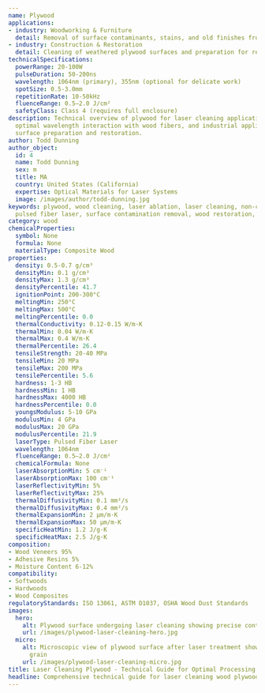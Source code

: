 ```yaml
---
name: Plywood
applications:
- industry: Woodworking & Furniture
  detail: Removal of surface contaminants, stains, and old finishes from plywood panels
- industry: Construction & Restoration
  detail: Cleaning of weathered plywood surfaces and preparation for refinishing
technicalSpecifications:
  powerRange: 20-100W
  pulseDuration: 50-200ns
  wavelength: 1064nm (primary), 355nm (optional for delicate work)
  spotSize: 0.5-3.0mm
  repetitionRate: 10-50kHz
  fluenceRange: 0.5–2.0 J/cm²
  safetyClass: Class 4 (requires full enclosure)
description: Technical overview of plywood for laser cleaning applications, including
  optimal wavelength interaction with wood fibers, and industrial applications in
  surface preparation and restoration.
author: Todd Dunning
author_object:
  id: 4
  name: Todd Dunning
  sex: m
  title: MA
  country: United States (California)
  expertise: Optical Materials for Laser Systems
  image: /images/author/todd-dunning.jpg
keywords: plywood, wood cleaning, laser ablation, laser cleaning, non-contact cleaning,
  pulsed fiber laser, surface contamination removal, wood restoration, finish removal
category: wood
chemicalProperties:
  symbol: None
  formula: None
  materialType: Composite Wood
properties:
  density: 0.5-0.7 g/cm³
  densityMin: 0.1 g/cm³
  densityMax: 1.3 g/cm³
  densityPercentile: 41.7
  ignitionPoint: 200-300°C
  meltingMin: 250°C
  meltingMax: 500°C
  meltingPercentile: 0.0
  thermalConductivity: 0.12-0.15 W/m·K
  thermalMin: 0.04 W/m·K
  thermalMax: 0.4 W/m·K
  thermalPercentile: 26.4
  tensileStrength: 20-40 MPa
  tensileMin: 20 MPa
  tensileMax: 200 MPa
  tensilePercentile: 5.6
  hardness: 1-3 HB
  hardnessMin: 1 HB
  hardnessMax: 4000 HB
  hardnessPercentile: 0.0
  youngsModulus: 5-10 GPa
  modulusMin: 4 GPa
  modulusMax: 20 GPa
  modulusPercentile: 21.9
  laserType: Pulsed Fiber Laser
  wavelength: 1064nm
  fluenceRange: 0.5–2.0 J/cm²
  chemicalFormula: None
  laserAbsorptionMin: 5 cm⁻¹
  laserAbsorptionMax: 100 cm⁻¹
  laserReflectivityMin: 5%
  laserReflectivityMax: 25%
  thermalDiffusivityMin: 0.1 mm²/s
  thermalDiffusivityMax: 0.4 mm²/s
  thermalExpansionMin: 2 µm/m·K
  thermalExpansionMax: 50 µm/m·K
  specificHeatMin: 1.2 J/g·K
  specificHeatMax: 2.5 J/g·K
composition:
- Wood Veneers 95%
- Adhesive Resins 5%
- Moisture Content 6-12%
compatibility:
- Softwoods
- Hardwoods
- Wood Composites
regulatoryStandards: ISO 13061, ASTM D1037, OSHA Wood Dust Standards
images:
  hero:
    alt: Plywood surface undergoing laser cleaning showing precise contamination removal
    url: /images/plywood-laser-cleaning-hero.jpg
  micro:
    alt: Microscopic view of plywood surface after laser treatment showing clean wood
      grain
    url: /images/plywood-laser-cleaning-micro.jpg
title: Laser Cleaning Plywood - Technical Guide for Optimal Processing
headline: Comprehensive technical guide for laser cleaning wood plywood surfaces
---
```


